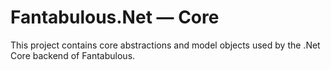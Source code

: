 # Fantabulous.Net — Core

This project contains core abstractions and model objects used by the .Net Core
backend of Fantabulous.
